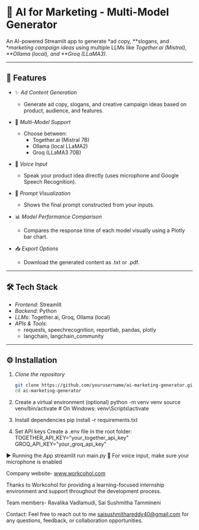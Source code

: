 # 🎯 AI for Marketing - Multi-Model Generator

An AI-powered Streamlit app to generate *ad copy, **slogans, and **marketing campaign ideas* using multiple LLMs like *Together.ai (Mistral), **Ollama (local), and **Groq (LLaMA3)*.

---

## 🚀 Features

- ✨ *Ad Content Generation*
  - Generate ad copy, slogans, and creative campaign ideas based on product, audience, and features.

- 🧠 *Multi-Model Support*
  - Choose between:
    - Together.ai (Mistral 7B)
    - Ollama (local LLaMA2)
    - Groq (LLaMA3 70B)

- 🎤 *Voice Input*
  - Speak your product idea directly (uses microphone and Google Speech Recognition).

- 📝 *Prompt Visualization*
  - Shows the final prompt constructed from your inputs.

- 📊 *Model Performance Comparison*
  - Compares the response time of each model visually using a Plotly bar chart.

- 📥 *Export Options*
  - Download the generated content as .txt or .pdf.

---

## 🛠 Tech Stack

- *Frontend*: Streamlit
- *Backend*: Python
- *LLMs*: Together.ai, Groq, Ollama (local)
- *APIs & Tools*:
  - requests, speechrecognition, reportlab, pandas, plotly
  - langchain, langchain_community

---

## ⚙ Installation

1. *Clone the repository*
   ```bash
   git clone https://github.com/yourusername/ai-marketing-generator.git
   cd ai-marketing-generator

2. Create a virtual environment (optional)
python -m venv venv
source venv/bin/activate   # On Windows: venv\Scripts\activate

3. Install dependencies
pip install -r requirements.txt

4. Set API keys
Create a .env file in the root folder:
TOGETHER_API_KEY="your_together_api_key"
GROQ_API_KEY="your_groq_api_key"

▶ Running the App
streamlit run main.py
🎤 For voice input, make sure your microphone is enabled

Company website- www.workcohol.com

Thanks to Workcohol for providing a learning-focused internship environment and support throughout the development process.

Team members- Ravalika Vadlamudi, Sai Sushmitha Tammineni



Contact:
Feel free to reach out to me saisushmithareddy40@gmail.com for any questions, feedback, or collaboration opportunities.
